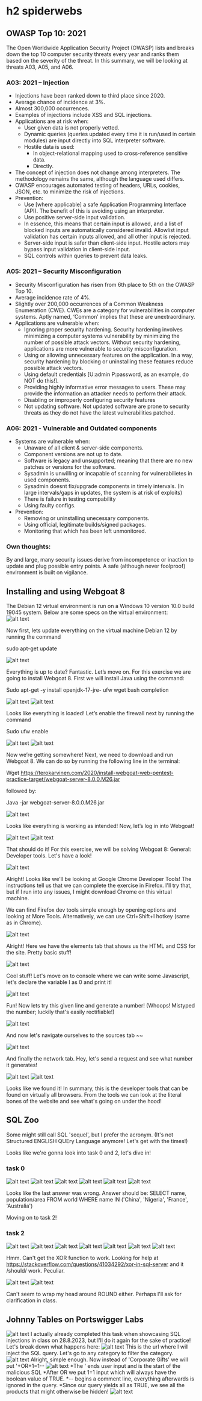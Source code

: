 # h2 spiderwebs
## OWASP Top 10: 2021
The Open Worldwide Application Security Project (OWASP) lists and breaks down the top 10 computer security threats every year and ranks them based on the severity of the threat. In this summary, we will be looking at threats A03, A05, and A06.
### A03: 2021 – Injection
*	Injections have been ranked down to third place since 2020.
*	Average chance of incidence at 3%.
*	Almost 300,000 occurrences.
*	Examples of injections include XSS and SQL injections.
*	Applications are at risk when:
    * User given data is not properly vetted.
    *	Dynamic queries (queries updated every time it is run/used in certain modules) are input directly into SQL interpreter software.
     * Hostile data is used: 
          * In object-relational mapping used to cross-reference sensitive data.
          * Directly.
*	The concept of injection does not change among interpreters. The methodology remains the same, although the language used differs.
*	OWASP encourages automated testing of headers, URLs, cookies, JSON, etc. to minimize the risk of injections.
*	Prevention:
      * Use [where applicable] a safe Application Programming Interface (API). The benefit of this is avoiding using an interpreter.
      * Use positive server-side input validation.
      * In essence, this means that certain input is allowed, and a list of blocked inputs are automatically considered invalid. Allowlist input validation has certain inputs allowed, and all other input is rejected.
      * Server-side input is safer than client-side input. Hostile actors may bypass input validation in client-side input.
      * SQL controls within queries to prevent data leaks.

### A05: 2021 – Security Misconfiguration
*	Security Misconfiguration has risen from 6th place to 5th on the OWASP Top 10.
*	Average incidence rate of 4%. 
* Slightly over 200,000 occurrences of a Common Weakness Enumeration (CWE). CWEs are a category for vulnerabilities in computer systems. Aptly named, ‘Common’ implies that these are unextraordinary. 
* Applications are vulnerable when:
    * Ignoring proper security hardening. Security hardening involves minimizing a computer systems vulnerability by minimizing the number of possible attack vectors. Without security hardening, applications are more vulnerable to security misconfiguration.
    * Using or allowing unnecessary features on the application. In a way, security hardening by blocking or uninstalling these features reduce possible attack vectors.
    * Using default credentials [U:admin P:password, as an example, do NOT do this!].
    * Providing highly informative error messages to users. These may provide the information an attacker needs to perform their attack.
    * Disabling or improperly configuring security features
    * Not updating software. Not updated software are prone to security threats as they do not have the latest vulnerabilities patched.

### A06: 2021 - Vulnerable and Outdated components
* Systems are vulnerable when:
    * Unaware of all client & server-side components.
    * Component versions are not up to date.
    * Software is legacy and unsupported; meaning that there are no new patches or versions for the software.
    * Sysadmin is unwilling or incapable of scanning for vulnerabilietes in used components.
    * Sysadmin doesnt fix/upgrade components in timely intervals. (In large intervals/gaps in updates, the system is at risk of exploits)
    * There is failure in testing compability
    * Using faulty configs.
* Prevention:
    * Removing or uninstalling unecessary components.
    * Using official, legitimate builds/signed packages.
    * Monitoring that which has been left unmonitored.

### Own thoughts:
By and large, many security issues derive from incompetence or inaction to update and plug possible entry points. A safe (although never foolproof) environment is built on vigilance.

## Installing and using Webgoat 8
The Debian 12 virtual environment is run on a Windows 10 version 10.0 build 19045 system. Below are some specs on the virtual environment:  
 ![alt text](https://user-images.githubusercontent.com/142781925/265199086-98ce3440-2c6f-400b-9c75-f39d42ffeef4.png)

Now first, lets update everything on the virtual machine Debian 12 by running the command 

sudo apt-get update

 ![alt text](https://user-images.githubusercontent.com/142781925/265199088-3c7d7d89-1bdc-4821-b68f-5bf6ec2a5a0d.png)

 
Everything is up to date? Fantastic. Let’s move on. 
For this exercise we are going to install Webgoat 8. First we will install Java using the command:

Sudo apt-get -y install openjdk-17-jre- ufw wget bash completion

 ![alt text](https://user-images.githubusercontent.com/142781925/265199089-d161dc4c-d372-4a99-8ba0-875ca8c48f6f.png)
 ![alt text](https://user-images.githubusercontent.com/142781925/265199091-b3021942-1aec-44b5-8f4e-b8051a5ececc.png)
 
Looks like everything is loaded! Let’s enable the firewall next by running the command 

Sudo ufw enable
 
 ![alt text](https://user-images.githubusercontent.com/142781925/265199092-aa21a81c-9273-4762-989a-789f86fb03c3.png)
 ![alt text](https://user-images.githubusercontent.com/142781925/265199093-92125fdf-ea80-4ca8-b1a1-6cf4ffa79747.png)

Now we’re getting somewhere! Next, we need to download and run Webgoat 8. We can do so by running the following line in the terminal:

Wget https://terokarvinen.com/2020/install-webgoat-web-pentest-practice-target/webgoat-server-8.0.0.M26.jar

followed by: 

Java -jar webgoat-server-8.0.0.M26.jar

 ![alt text](https://user-images.githubusercontent.com/142781925/265199095-a76139ea-e142-4af6-b986-014c2e568a63.png)
  
Looks like everything is working as intended! Now, let’s log in into Webgoat!

 ![alt text](https://user-images.githubusercontent.com/142781925/265199097-92fd90db-4392-47d0-bd10-50d10e163a89.png)
 ![alt text](https://user-images.githubusercontent.com/142781925/265199103-ab3bff9e-c515-4535-b453-542db65a066a.png)
  
That should do it! For this exercise, we will be solving Webgoat 8: General: Developer tools. Let's have a look!

 ![alt text](https://user-images.githubusercontent.com/142781925/265201831-2100ee0a-a9f4-40d0-a0e4-a75c69e7eb16.png)

Alright! Looks like we'll be looking at Google Chrome Developer Tools! The instructions tell us that we can complete the exercise in Firefox. I'll try that, but if I run into any issues, I might download Chrome on this virtual machine.

We can find Firefox dev tools simple enough by opening options and looking at More Tools. Alternatively, we can use Ctrl+Shift+I hotkey (same as in Chrome).

 ![alt text](https://user-images.githubusercontent.com/142781925/265201832-cb9d1bb7-2a28-4d2b-afef-8dad66966155.png)

 Alright! Here we have the elements tab that shows us the HTML and CSS for the site. Pretty basic stuff!

 ![alt text](https://user-images.githubusercontent.com/142781925/265201833-70cbc8b3-eeb5-401a-9503-75409f311f30.png)

 Cool stuff! Let's move on to console where we can write some Javascript, let's declare the variable I as 0 and print it!

 ![alt text](https://user-images.githubusercontent.com/142781925/265201834-e4d7b28e-20dd-4a71-8b9c-80eb8bdc944e.png)

 Fun! Now lets try this given line and generate a number! (Whoops! Mistyped the number; luckily that's easily rectifiable!)

 ![alt text](https://user-images.githubusercontent.com/142781925/265201835-59c59670-1936-4611-b8f3-20d82bd3ea57.png)

 And now let's navigate ourselves to the sources tab ~~

 ![alt text](https://user-images.githubusercontent.com/142781925/265201836-e75b5185-0885-4da6-b680-8afba1051c8e.png)

 And finally the network tab. Hey, let's send a request and see what number it generates!

![alt text](https://user-images.githubusercontent.com/142781925/265201837-5c92d1e2-1fe5-4050-86c1-f7ac1711c98c.png)
![alt text](https://user-images.githubusercontent.com/142781925/265201830-8a3f4743-6463-4405-a585-ce57f5909b44.png)

Looks like we found it! In summary, this is the developer tools that can be found on virtually all browsers. From the tools we can look at the literal bones of the website and see what's going on under the hood!

## SQL Zoo

Some might still call SQL 'sequel', but I prefer the acronym. (It's not Structured ENGLISH QUEry Language anymore! Let's get with the times!)

Looks like we're gonna look into task 0 and 2, let's dive in!

### task 0
![alt text](https://user-images.githubusercontent.com/142781925/265213002-bf11cb00-fc47-4dfc-830c-3cdd74ac2295.png)
![alt text](https://user-images.githubusercontent.com/142781925/265213003-d7651903-3a28-404f-8534-586fcefc232f.png)
![alt text](https://user-images.githubusercontent.com/142781925/265213004-e19197ed-0f3f-488a-864c-bc8557208d5a.png)
![alt text](https://user-images.githubusercontent.com/142781925/265213006-13a2724f-d9a0-43e1-a806-53679e448aba.png)
![alt text](https://user-images.githubusercontent.com/142781925/265213007-387d1e43-3b9c-4d6b-b89a-1a902c1b6c4b.png)
![alt text](https://user-images.githubusercontent.com/142781925/265213008-e9f5b0fd-ed98-43ab-b690-d525a8474ca3.png)

Looks like the last answer was wrong. Answer should be:
SELECT name, population/area
  FROM world
 WHERE name IN ('China', 'Nigeria', 'France', 'Australia')

Moving on to task 2!

### task 2
![alt text](https://user-images.githubusercontent.com/142781925/265213009-7f1ded0a-ebe9-4f4a-a88f-a95c42b1e9fe.png)
![alt text](https://user-images.githubusercontent.com/142781925/265213010-776896a0-1621-4a70-aa6c-888486858977.png)
![alt text](https://user-images.githubusercontent.com/142781925/265213011-e13f96ae-2a1e-4732-ace1-a66c3920c3d1.png)
![alt text](https://user-images.githubusercontent.com/142781925/265213013-cd448c14-edb5-4c8b-ad20-a75c8cd47625.png)
![alt text](https://user-images.githubusercontent.com/142781925/265213014-34cbda88-de5a-40fd-89f4-7c35934829b8.png)
![alt text](https://user-images.githubusercontent.com/142781925/265213015-befccded-532f-4c17-ac7f-c0e1b145cfd9.png)
![alt text](https://user-images.githubusercontent.com/142781925/265213016-d34a52bd-fa4e-454f-8d48-89fea8c08403.png)

Hmm. Can't get the XOR function to work. Looking for help at https://stackoverflow.com/questions/41034292/xor-in-sql-server and it /should/ work. Peculiar.

![alt text](https://user-images.githubusercontent.com/142781925/265213017-7e17f0db-9d2a-41a9-ba6f-3a67c9378e7e.png)
![alt text](https://user-images.githubusercontent.com/142781925/265213018-8cd44dcf-64b9-4898-aa8e-da6cdbaeca64.png)

Can't seem to wrap my head around ROUND either. Perhaps I'll ask for clarification in class.

## Johnny Tables on Portswigger Labs

![alt text](https://user-images.githubusercontent.com/142781925/265221088-cfe732eb-85b2-401b-9be1-3a26c899fe45.png)
I actually already completed this task when showcasing SQL injections in class on 28.8.2023, but I'll do it again for the sake of practice!
Let's break down what happens here:
![alt text](https://user-images.githubusercontent.com/142781925/265221090-a4ba70d7-2c8d-41d5-ba0e-50d9c7eaebf9.png)
This is the url where I will inject the SQL query. Let's go to any category to filter the category.
![alt text](https://user-images.githubusercontent.com/142781925/265221091-e0d0b0c5-3a12-41a1-b6a2-b2b6033bb686.png)
Alright, simple enough. Now instead of 'Corporate Gifts' we will put '+OR+1=1--
![alt text](https://user-images.githubusercontent.com/142781925/265221092-e43afcc7-9b49-4119-b4cd-c2d35bb0dacd.png)
*The ' ends user input and is the start of the malicious SQL
*After OR we put 1=1 input which will always have the boolean value of TRUE.
*-- begins a comment line, everything afterwards is ignored in the query.
*Since our query yields all as TRUE, we see all the products that might otherwise be hidden!
![alt text](https://user-images.githubusercontent.com/142781925/265221094-7db0bc40-7737-4b04-b82a-03c7bb3c9ad1.png)
